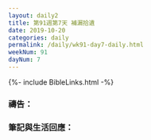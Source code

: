 ```yaml
---
layout: daily2
title: 第91週第7天 補漏拾遺
date: 2019-10-20
categories: daily
permalink: /daily/wk91-day7-daily.html
weekNum: 91
dayNum: 7
---
```


{%- include BibleLinks.html -%}

### 禱告：

### 筆記與生活回應：

